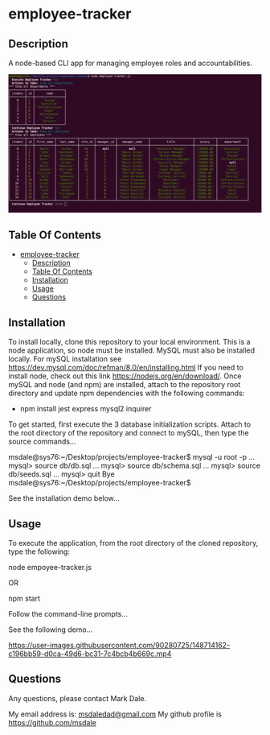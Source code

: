 # employee-tracker 

## Description

A node-based CLI app for managing employee roles and accountabilities.


![screenshot](./images/screen-sample.png)


## Table Of Contents

- [employee-tracker](#employee-tracker)
  - [Description](#description)
  - [Table Of Contents](#table-of-contents)
  - [Installation](#installation)
  - [Usage](#usage)
  - [Questions](#questions)

## Installation

To install locally, clone this repository to your local environment.  This is a node application, so node must be installed.  MySQL must also be installed locally.  For mySQL installation see https://dev.mysql.com/doc/refman/8.0/en/installing.html  If you need to install node, check out this link  https://nodejs.org/en/download/.  Once mySQL and node (and npm) are installed, attach to the repository root directory and update npm dependencies with the following commands:

* npm install jest express mysql2 inquirer

To get started, first execute the 3 database initialization scripts.  Attach to the root directory of the repository and connect to mySQL, then type the source commands...

msdale@sys76:~/Desktop/projects/employee-tracker$ mysql -u root -p
<enter password>
...
mysql> source db/db.sql
...
mysql> source db/schema.sql
...
mysql> source db/seeds.sql
...
mysql> quit
Bye
msdale@sys76:~/Desktop/projects/employee-tracker$

See the installation demo below...



## Usage

To execute the application, from the root directory of the cloned repository, type the following:

node empoyee-tracker.js

OR

npm start

Follow the command-line prompts...

See the following demo...


https://user-images.githubusercontent.com/90280725/148714162-c196bb59-d0ca-49d6-bc31-7c4bcb4b669c.mp4



## Questions

Any questions, please contact Mark Dale.

My email address is: msdaledad@gmail.com
My github profile is https://github.com/msdale
